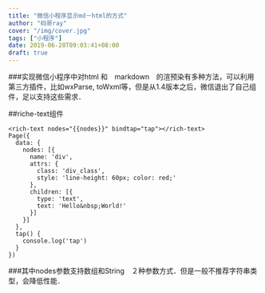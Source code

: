 ```yaml
---
title: "微信小程序显示md－html的方式"
author: "码哥ray"
cover: "/img/cover.jpg"
tags: ["小程序"]
date: 2019-06-28T09:03:41+08:00
draft: true
---
```


###实现微信小程序中对html 和　markdown　的渲预染有多种方法，可以利用第三方插件，比如wxParse, toWxml等，但是从1.4版本之后，微信退出了自己组件，足以支持这些需求．


##riche-text组件
```
<rich-text nodes="{{nodes}}" bindtap="tap"></rich-text>
Page({
  data: {
    nodes: [{
      name: 'div',
      attrs: {
        class: 'div_class',
        style: 'line-height: 60px; color: red;'
      },
      children: [{
        type: 'text',
        text: 'Hello&nbsp;World!'
      }]
    }]
  },
  tap() {
    console.log('tap')
  }
})
```
###其中nodes参数支持数组和String　２种参数方式．但是一般不推荐字符串类型，会降低性能．

